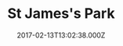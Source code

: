 ---
date: 2017-02-13T13:02:38.000Z
title: St James's Park
latitude: 51.50325316049429
longitude: -0.1329946517944336
category: checkin
---